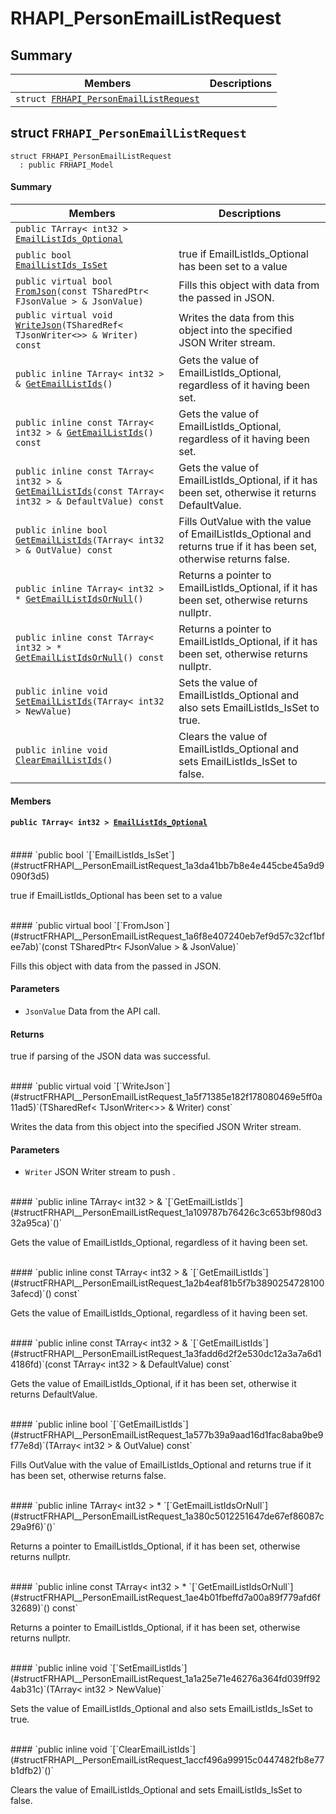 # RHAPI_PersonEmailListRequest <a id="group__RHAPI__PersonEmailListRequest"></a>

## Summary

 Members                        | Descriptions                                
--------------------------------|---------------------------------------------
`struct `[`FRHAPI_PersonEmailListRequest`](#structFRHAPI__PersonEmailListRequest) | 

## struct `FRHAPI_PersonEmailListRequest` <a id="structFRHAPI__PersonEmailListRequest"></a>

```
struct FRHAPI_PersonEmailListRequest
  : public FRHAPI_Model
```

#### Summary

 Members                        | Descriptions                                
--------------------------------|---------------------------------------------
`public TArray< int32 > `[`EmailListIds_Optional`](#structFRHAPI__PersonEmailListRequest_1a40e9b3ec056a3c2567d794c697c7082d) | 
`public bool `[`EmailListIds_IsSet`](#structFRHAPI__PersonEmailListRequest_1a3da41bb7b8e4e445cbe45a9d9090f3d5) | true if EmailListIds_Optional has been set to a value
`public virtual bool `[`FromJson`](#structFRHAPI__PersonEmailListRequest_1a6f8e407240eb7ef9d57c32cf1bfee7ab)`(const TSharedPtr< FJsonValue > & JsonValue)` | Fills this object with data from the passed in JSON.
`public virtual void `[`WriteJson`](#structFRHAPI__PersonEmailListRequest_1a5f71385e182f178080469e5ff0a11ad5)`(TSharedRef< TJsonWriter<>> & Writer) const` | Writes the data from this object into the specified JSON Writer stream.
`public inline TArray< int32 > & `[`GetEmailListIds`](#structFRHAPI__PersonEmailListRequest_1a109787b76426c3c653bf980d332a95ca)`()` | Gets the value of EmailListIds_Optional, regardless of it having been set.
`public inline const TArray< int32 > & `[`GetEmailListIds`](#structFRHAPI__PersonEmailListRequest_1a2b4eaf81b5f7b38902547281003afecd)`() const` | Gets the value of EmailListIds_Optional, regardless of it having been set.
`public inline const TArray< int32 > & `[`GetEmailListIds`](#structFRHAPI__PersonEmailListRequest_1a3fadd6d2f2e530dc12a3a7a6d14186fd)`(const TArray< int32 > & DefaultValue) const` | Gets the value of EmailListIds_Optional, if it has been set, otherwise it returns DefaultValue.
`public inline bool `[`GetEmailListIds`](#structFRHAPI__PersonEmailListRequest_1a577b39a9aad16d1fac8aba9be9f77e8d)`(TArray< int32 > & OutValue) const` | Fills OutValue with the value of EmailListIds_Optional and returns true if it has been set, otherwise returns false.
`public inline TArray< int32 > * `[`GetEmailListIdsOrNull`](#structFRHAPI__PersonEmailListRequest_1a380c5012251647de67ef86087c29a9f6)`()` | Returns a pointer to EmailListIds_Optional, if it has been set, otherwise returns nullptr.
`public inline const TArray< int32 > * `[`GetEmailListIdsOrNull`](#structFRHAPI__PersonEmailListRequest_1ae4b01fbeffd7a00a89f779afd6f32689)`() const` | Returns a pointer to EmailListIds_Optional, if it has been set, otherwise returns nullptr.
`public inline void `[`SetEmailListIds`](#structFRHAPI__PersonEmailListRequest_1a1a25e71e46276a364fd039ff924ab31c)`(TArray< int32 > NewValue)` | Sets the value of EmailListIds_Optional and also sets EmailListIds_IsSet to true.
`public inline void `[`ClearEmailListIds`](#structFRHAPI__PersonEmailListRequest_1accf496a99915c0447482fb8e77b1dfb2)`()` | Clears the value of EmailListIds_Optional and sets EmailListIds_IsSet to false.

#### Members

#### `public TArray< int32 > `[`EmailListIds_Optional`](#structFRHAPI__PersonEmailListRequest_1a40e9b3ec056a3c2567d794c697c7082d) <a id="structFRHAPI__PersonEmailListRequest_1a40e9b3ec056a3c2567d794c697c7082d"></a>

<br>
#### `public bool `[`EmailListIds_IsSet`](#structFRHAPI__PersonEmailListRequest_1a3da41bb7b8e4e445cbe45a9d9090f3d5) <a id="structFRHAPI__PersonEmailListRequest_1a3da41bb7b8e4e445cbe45a9d9090f3d5"></a>

true if EmailListIds_Optional has been set to a value

<br>
#### `public virtual bool `[`FromJson`](#structFRHAPI__PersonEmailListRequest_1a6f8e407240eb7ef9d57c32cf1bfee7ab)`(const TSharedPtr< FJsonValue > & JsonValue)` <a id="structFRHAPI__PersonEmailListRequest_1a6f8e407240eb7ef9d57c32cf1bfee7ab"></a>

Fills this object with data from the passed in JSON.

#### Parameters
* `JsonValue` Data from the API call.

#### Returns
true if parsing of the JSON data was successful.

<br>
#### `public virtual void `[`WriteJson`](#structFRHAPI__PersonEmailListRequest_1a5f71385e182f178080469e5ff0a11ad5)`(TSharedRef< TJsonWriter<>> & Writer) const` <a id="structFRHAPI__PersonEmailListRequest_1a5f71385e182f178080469e5ff0a11ad5"></a>

Writes the data from this object into the specified JSON Writer stream.

#### Parameters
* `Writer` JSON Writer stream to push .

<br>
#### `public inline TArray< int32 > & `[`GetEmailListIds`](#structFRHAPI__PersonEmailListRequest_1a109787b76426c3c653bf980d332a95ca)`()` <a id="structFRHAPI__PersonEmailListRequest_1a109787b76426c3c653bf980d332a95ca"></a>

Gets the value of EmailListIds_Optional, regardless of it having been set.

<br>
#### `public inline const TArray< int32 > & `[`GetEmailListIds`](#structFRHAPI__PersonEmailListRequest_1a2b4eaf81b5f7b38902547281003afecd)`() const` <a id="structFRHAPI__PersonEmailListRequest_1a2b4eaf81b5f7b38902547281003afecd"></a>

Gets the value of EmailListIds_Optional, regardless of it having been set.

<br>
#### `public inline const TArray< int32 > & `[`GetEmailListIds`](#structFRHAPI__PersonEmailListRequest_1a3fadd6d2f2e530dc12a3a7a6d14186fd)`(const TArray< int32 > & DefaultValue) const` <a id="structFRHAPI__PersonEmailListRequest_1a3fadd6d2f2e530dc12a3a7a6d14186fd"></a>

Gets the value of EmailListIds_Optional, if it has been set, otherwise it returns DefaultValue.

<br>
#### `public inline bool `[`GetEmailListIds`](#structFRHAPI__PersonEmailListRequest_1a577b39a9aad16d1fac8aba9be9f77e8d)`(TArray< int32 > & OutValue) const` <a id="structFRHAPI__PersonEmailListRequest_1a577b39a9aad16d1fac8aba9be9f77e8d"></a>

Fills OutValue with the value of EmailListIds_Optional and returns true if it has been set, otherwise returns false.

<br>
#### `public inline TArray< int32 > * `[`GetEmailListIdsOrNull`](#structFRHAPI__PersonEmailListRequest_1a380c5012251647de67ef86087c29a9f6)`()` <a id="structFRHAPI__PersonEmailListRequest_1a380c5012251647de67ef86087c29a9f6"></a>

Returns a pointer to EmailListIds_Optional, if it has been set, otherwise returns nullptr.

<br>
#### `public inline const TArray< int32 > * `[`GetEmailListIdsOrNull`](#structFRHAPI__PersonEmailListRequest_1ae4b01fbeffd7a00a89f779afd6f32689)`() const` <a id="structFRHAPI__PersonEmailListRequest_1ae4b01fbeffd7a00a89f779afd6f32689"></a>

Returns a pointer to EmailListIds_Optional, if it has been set, otherwise returns nullptr.

<br>
#### `public inline void `[`SetEmailListIds`](#structFRHAPI__PersonEmailListRequest_1a1a25e71e46276a364fd039ff924ab31c)`(TArray< int32 > NewValue)` <a id="structFRHAPI__PersonEmailListRequest_1a1a25e71e46276a364fd039ff924ab31c"></a>

Sets the value of EmailListIds_Optional and also sets EmailListIds_IsSet to true.

<br>
#### `public inline void `[`ClearEmailListIds`](#structFRHAPI__PersonEmailListRequest_1accf496a99915c0447482fb8e77b1dfb2)`()` <a id="structFRHAPI__PersonEmailListRequest_1accf496a99915c0447482fb8e77b1dfb2"></a>

Clears the value of EmailListIds_Optional and sets EmailListIds_IsSet to false.

<br>
